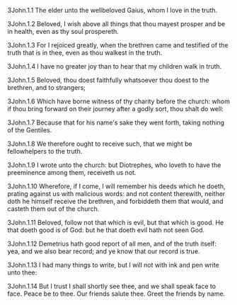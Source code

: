 3John.1.1 The elder unto the wellbeloved Gaius, whom I love in the truth.

3John.1.2 Beloved, I wish above all things that thou mayest prosper and be in health, even as thy soul prospereth.

3John.1.3 For I rejoiced greatly, when the brethren came and testified of the truth that is in thee, even as thou walkest in the truth.

3John.1.4 I have no greater joy than to hear that my children walk in truth.

3John.1.5 Beloved, thou doest faithfully whatsoever thou doest to the brethren, and to strangers;

3John.1.6 Which have borne witness of thy charity before the church: whom if thou bring forward on their journey after a godly sort, thou shalt do well:

3John.1.7 Because that for his name's sake they went forth, taking nothing of the Gentiles.

3John.1.8 We therefore ought to receive such, that we might be fellowhelpers to the truth.

3John.1.9 I wrote unto the church: but Diotrephes, who loveth to have the preeminence among them, receiveth us not.

3John.1.10 Wherefore, if I come, I will remember his deeds which he doeth, prating against us with malicious words: and not content therewith, neither doth he himself receive the brethren, and forbiddeth them that would, and casteth them out of the church.

3John.1.11 Beloved, follow not that which is evil, but that which is good. He that doeth good is of God: but he that doeth evil hath not seen God.

3John.1.12 Demetrius hath good report of all men, and of the truth itself: yea, and we also bear record; and ye know that our record is true.

3John.1.13 I had many things to write, but I will not with ink and pen write unto thee:

3John.1.14 But I trust I shall shortly see thee, and we shall speak face to face. Peace be to thee. Our friends salute thee. Greet the friends by name.

